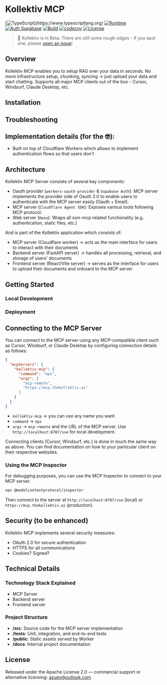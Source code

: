 # Kollektiv MCP

[![TypeScript](https://img.shields.io/badge/dynamic/regex?url=https%3A%2F%2Fgithub.com%2Falexander-zuev%2Fkollektiv-mcp%2Fraw%2Fmain%2Fpackage.json&search=%22typescript%22%3A%5Cs*%22%5C%5E%3F(%5B0-9%5D%2B%5C.%5B0-9%5D%2B)&replace=%241&logo=typescript&label=TypeScript)](https://www.typescriptlang.org)
[![Runtime](https://img.shields.io/badge/Runtime-Cloudflare%20Workers-orange?logo=cloudflare)](https://workers.cloudflare.com/)
[![Auth Supabase](https://img.shields.io/badge/Auth-Supabase-3ecf8e?logo=supabase)](https://supabase.io/)
[![Build](https://github.com/alexander-zuev/kollektiv-mcp/actions/workflows/ci.yaml/badge.svg)](https://github.com/alexander-zuev/kollektiv-mcp/actions)
[![codecov](https://codecov.io/gh/alexander-zuev/kollektiv-mcp/graph/badge.svg)](https://codecov.io/gh/alexander-zuev/kollektiv-mcp)
[![License](https://img.shields.io/badge/License-Apache--2.0-blue?logo=apache&logoColor=white)](LICENSE)

> 🧪 Kollektiv is in Beta:
> There are still some rough edges - if you spot one,
> please [open an issue](https://github.com/alexander-zuev/kollektiv-mcp/issues/new)!

## Overview

Kollektiv MCP enables you to setup RAG over your data in seconds. No more infrastructure setup,
chunking, syncing -> just upload your data and start chatting. Supports all major MCP clients
out of the box - Cursor, Windsurf, Claude Desktop, etc.

## Installation

## Troubleshooting

## Implementation details (for the 🤓):

- Built on top of Cloudflare Workers which allows to implement authentication flows so that
  users don't

## Architecture

Kollektiv MCP Server consists of several key components:

- Oauth provider (`workers-oauth-provider` & `Supabase Auth`): MCP server implements the provider
  side of Oauth 2.0 to enable users to
  authenticate with the MCP server easily (Oauth + Email).
- MCP server (`Cloudflare Agent SDK`): Exposes various tools following MCP protocol.
- Web server (`Hono`): Wraps all non-mcp related functionality (e.g. authentication, static files,
  etc.)

And is part of the Kollektiv application which consists of:

- MCP server (Cloudflare worker) -> acts as the main interface for users to interact with their
  documents
- Backend server (FastAPI server) -> handles all processing, retrieval, and storage of users'
  documents
- Frontend server (React/Vite server) -> serves as the interface for users to upload their
  documents and onboard to the
  MCP server

## Getting Started

### Local Development

### Deployment

## Connecting to the MCP Server

You can connect to the MCP server using any MCP-compatible client such as Cursor, Windsurf, or
Claude Desktop by configuring connection details as follows:

```json
{
  "mcpServers": {
    "kollektiv-mcp": {
      "command": "npx",
      "args": [
        "mcp-remote",
        "https://mcp.thekollektiv.ai"
      ]
    }
  }
}
```

- `kollektiv-mcp` -> you can use any name you want
- `command` -> `npx`
- `args` -> `mcp-remote` and the URL of the MCP server. Use `http://localhost:8787/sse` for local
  development.

Connecting clients (Cursor, Windsurf, etc.) is done in much the same way as above. You can find
documentation on how to your particular client on their respective websites.

### Using the MCP Inspector

For debugging purposes, you can use the MCP Inspector to connect to your MCP server.

```bash
npx @modelcontextprotocol/inspector
```

Then connect to the server at `http://localhost:8787/sse` (local) or `https://mcp.thekollektiv.ai`
(production).

## Security (to be enhanced)

Kollektiv MCP implements several security measures:

- OAuth 2.0 for secure authentication
- HTTPS for all communications
- Cookies? Signed?

## Technical Details

### Technology Stack Explained

- MCP Server
- Backend server
- Frontend server

### Project Structure

- **/src**: Source code for the MCP server implementation
- **/tests**: Unit, integration, and end-to-end tests
- **/public**: Static assets served by Worker
- **/docs**: Internal project documentation

## License

Released under the Apache License 2.0 — commercial support or alternative licensing:
azuev@outlook.com
